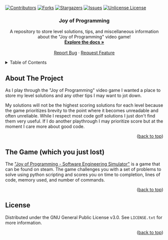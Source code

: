 <a id="readme-top"></a>


[![Contributors][contributors-shield]][contributors-url]
[![Forks][forks-shield]][forks-url]
[![Stargazers][stars-shield]][stars-url]
[![Issues][issues-shield]][issues-url]
[![Unlicense License][license-shield]][license-url]

  <h3 align="center">Joy of Programming</h3>

  <p align="center">
    A repository to store level solutions, tips, and miscellaneous information about the "Joy of Programming" video game!
        <br />
        <a href="https://github.com/jessebutryn/joyofprogramming/levels"><strong>Explore the docs »</strong></a>
        <br />
        <br />
        <a href="https://github.com/jessebutryn/joyofprogramming/issues/new?labels=bug&template=bug-report---.md">Report Bug</a>
        &middot;
        <a href="https://github.com/jessebutryn/joyofprogramming/issues/new?labels=enhancement&template=feature-request---.md">Request Feature</a>
  </p>
</div>



<!-- TABLE OF CONTENTS -->
<details>
  <summary>Table of Contents</summary>
  <ol>
    <li><a href="#about-the-project">About The Project</a></li>
    <li><a href="#the-game-which-you-just-lost">The Game</a></li>
    <li><a href="#license">License</a></li>
  </ol>
</details>



<!-- ABOUT THE PROJECT -->
## About The Project

As I play through the "Joy of Programming" video game I wanted a place to store my level solutions and any other tips I may want to jot down. 

My solutions will not be the highest scoring solutions for each level because the game prioritizes brevity to the point where it becomes unreadable and often unreliable.  While I respect most code golf solutions I just don't find them very useful.  If I do another playthrough I may prioritize score but at the moment I care more about good code.

<p align="right">(<a href="#readme-top">back to top</a>)</p>



## The Game (which you just lost)

The ["Joy of Programming - Software Engineering Simulator"](https://store.steampowered.com/app/2216770/JOY_OF_PROGRAMMING__Software_Engineering_Simulator/)  is a game that can be found on steam.  The game challenges you with a set of problems to solve using python scripting and scores you on time to completion, lines of code, memory used, and number of commands. 

<p align="right">(<a href="#readme-top">back to top</a>)</p>


<!-- LICENSE -->
## License

Distributed under the GNU General Public License v3.0. See `LICENSE.txt` for more information.

<p align="right">(<a href="#readme-top">back to top</a>)</p>


<!-- https://www.markdownguide.org/basic-syntax/#reference-style-links -->
[contributors-shield]: https://img.shields.io/github/contributors/jessebutryn/joyofprogramming.svg?style=for-the-badge
[contributors-url]: https://github.com/jessebutryn/joyofprogramming/graphs/contributors
[forks-shield]: https://img.shields.io/github/forks/jessebutryn/joyofprogramming.svg?style=for-the-badge
[forks-url]: https://github.com/jessebutryn/joyofprogramming/network/members
[stars-shield]: https://img.shields.io/github/stars/jessebutryn/joyofprogramming.svg?style=for-the-badge
[stars-url]: https://github.com/jessebutryn/joyofprogramming/stargazers
[issues-shield]: https://img.shields.io/github/issues/jessebutryn/joyofprogramming.svg?style=for-the-badge
[issues-url]: https://github.com/jessebutryn/joyofprogramming/issues
[license-shield]: https://img.shields.io/github/license/jessebutryn/joyofprogramming.svg?style=for-the-badge
[license-url]: https://github.com/jessebutryn/joyofprogramming/blob/master/LICENSE.txt
